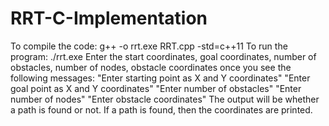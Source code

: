 # RRT-C-Implementation
To compile the code: g++ -o rrt.exe RRT.cpp -std=c++11
To run the program: ./rrt.exe 
Enter the start coordinates, goal coordinates, number of obstacles, number of nodes, obstacle coordinates once you see the following messages:
"Enter starting point as X and Y coordinates"
"Enter goal point as X and Y coordinates"
"Enter number of obstacles"
"Enter number of nodes"
"Enter obstacle coordinates"
The output will be whether a path is found or not. If a path is found, then the coordinates are printed.
